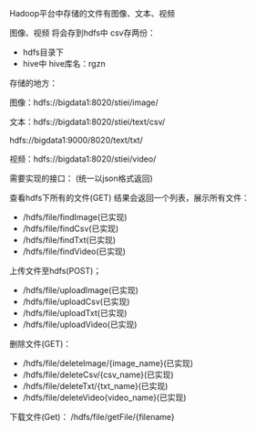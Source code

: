 Hadoop平台中存储的文件有图像、文本、视频

图像、视频 将会存到hdfs中
csv存两份：
* hdfs目录下
* hive中 hive库名：rgzn

存储的地方：

图像：hdfs://bigdata1:8020/stiei/image/

文本：hdfs://bigdata1:8020/stiei/text/csv/

hdfs://bigdata1:9000/8020/text/txt/

视频：hdfs://bigdata1:8020/stiei/video/

需要实现的接口：
(统一以json格式返回)

查看hdfs下所有的文件(GET) 结果会返回一个列表，展示所有文件：
* /hdfs/file/findImage(已实现)
* /hdfs/file/findCsv(已实现)
* /hdfs/file/findTxt(已实现)
* /hdfs/file/findVideo(已实现)

上传文件至hdfs(POST)； 
* /hdfs/file/uploadImage(已实现)
* /hdfs/file/uploadCsv(已实现)
* /hdfs/file/uploadTxt(已实现)
* /hdfs/file/uploadVideo(已实现)

删除文件(GET)： 
* /hdfs/file/deleteImage/{image_name}(已实现)
* /hdfs/file/deleteCsv/{csv_name}(已实现)
* /hdfs/file/deleteTxt/{txt_name}(已实现)
* /hdfs/file/deleteVideo{video_name}(已实现)

下载文件(Get)： /hdfs/file/getFile/{filename}